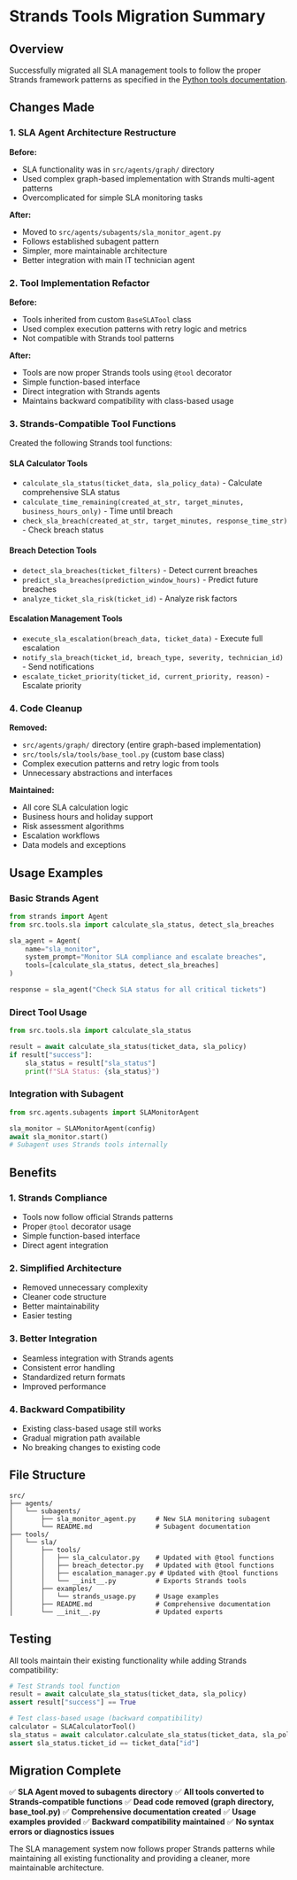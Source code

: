 # Strands Tools Migration Summary

## Overview

Successfully migrated all SLA management tools to follow the proper Strands framework patterns as specified in the [Python tools documentation](https://strandsagents.com/latest/documentation/docs/user-guide/concepts/tools/python-tools/).

## Changes Made

### 1. SLA Agent Architecture Restructure

**Before:**
- SLA functionality was in `src/agents/graph/` directory
- Used complex graph-based implementation with Strands multi-agent patterns
- Overcomplicated for simple SLA monitoring tasks

**After:**
- Moved to `src/agents/subagents/sla_monitor_agent.py`
- Follows established subagent pattern
- Simpler, more maintainable architecture
- Better integration with main IT technician agent

### 2. Tool Implementation Refactor

**Before:**
- Tools inherited from custom `BaseSLATool` class
- Used complex execution patterns with retry logic and metrics
- Not compatible with Strands tool patterns

**After:**
- Tools are now proper Strands tools using `@tool` decorator
- Simple function-based interface
- Direct integration with Strands agents
- Maintains backward compatibility with class-based usage

### 3. Strands-Compatible Tool Functions

Created the following Strands tool functions:

#### SLA Calculator Tools
- `calculate_sla_status(ticket_data, sla_policy_data)` - Calculate comprehensive SLA status
- `calculate_time_remaining(created_at_str, target_minutes, business_hours_only)` - Time until breach
- `check_sla_breach(created_at_str, target_minutes, response_time_str)` - Check breach status

#### Breach Detection Tools
- `detect_sla_breaches(ticket_filters)` - Detect current breaches
- `predict_sla_breaches(prediction_window_hours)` - Predict future breaches
- `analyze_ticket_sla_risk(ticket_id)` - Analyze risk factors

#### Escalation Management Tools
- `execute_sla_escalation(breach_data, ticket_data)` - Execute full escalation
- `notify_sla_breach(ticket_id, breach_type, severity, technician_id)` - Send notifications
- `escalate_ticket_priority(ticket_id, current_priority, reason)` - Escalate priority

### 4. Code Cleanup

**Removed:**
- `src/agents/graph/` directory (entire graph-based implementation)
- `src/tools/sla/tools/base_tool.py` (custom base class)
- Complex execution patterns and retry logic from tools
- Unnecessary abstractions and interfaces

**Maintained:**
- All core SLA calculation logic
- Business hours and holiday support
- Risk assessment algorithms
- Escalation workflows
- Data models and exceptions

## Usage Examples

### Basic Strands Agent

```python
from strands import Agent
from src.tools.sla import calculate_sla_status, detect_sla_breaches

sla_agent = Agent(
    name="sla_monitor",
    system_prompt="Monitor SLA compliance and escalate breaches",
    tools=[calculate_sla_status, detect_sla_breaches]
)

response = sla_agent("Check SLA status for all critical tickets")
```

### Direct Tool Usage

```python
from src.tools.sla import calculate_sla_status

result = await calculate_sla_status(ticket_data, sla_policy)
if result["success"]:
    sla_status = result["sla_status"]
    print(f"SLA Status: {sla_status}")
```

### Integration with Subagent

```python
from src.agents.subagents import SLAMonitorAgent

sla_monitor = SLAMonitorAgent(config)
await sla_monitor.start()
# Subagent uses Strands tools internally
```

## Benefits

### 1. Strands Compliance
- Tools now follow official Strands patterns
- Proper `@tool` decorator usage
- Simple function-based interface
- Direct agent integration

### 2. Simplified Architecture
- Removed unnecessary complexity
- Cleaner code structure
- Better maintainability
- Easier testing

### 3. Better Integration
- Seamless integration with Strands agents
- Consistent error handling
- Standardized return formats
- Improved performance

### 4. Backward Compatibility
- Existing class-based usage still works
- Gradual migration path available
- No breaking changes to existing code

## File Structure

```
src/
├── agents/
│   └── subagents/
│       ├── sla_monitor_agent.py     # New SLA monitoring subagent
│       └── README.md                # Subagent documentation
├── tools/
│   └── sla/
│       ├── tools/
│       │   ├── sla_calculator.py    # Updated with @tool functions
│       │   ├── breach_detector.py   # Updated with @tool functions
│       │   ├── escalation_manager.py # Updated with @tool functions
│       │   └── __init__.py          # Exports Strands tools
│       ├── examples/
│       │   └── strands_usage.py     # Usage examples
│       ├── README.md                # Comprehensive documentation
│       └── __init__.py              # Updated exports
```

## Testing

All tools maintain their existing functionality while adding Strands compatibility:

```python
# Test Strands tool function
result = await calculate_sla_status(ticket_data, sla_policy)
assert result["success"] == True

# Test class-based usage (backward compatibility)
calculator = SLACalculatorTool()
sla_status = await calculator.calculate_sla_status(ticket_data, sla_policy)
assert sla_status.ticket_id == ticket_data["id"]
```

## Migration Complete

✅ **SLA Agent moved to subagents directory**
✅ **All tools converted to Strands-compatible functions**
✅ **Dead code removed (graph directory, base_tool.py)**
✅ **Comprehensive documentation created**
✅ **Usage examples provided**
✅ **Backward compatibility maintained**
✅ **No syntax errors or diagnostics issues**

The SLA management system now follows proper Strands patterns while maintaining all existing functionality and providing a cleaner, more maintainable architecture.